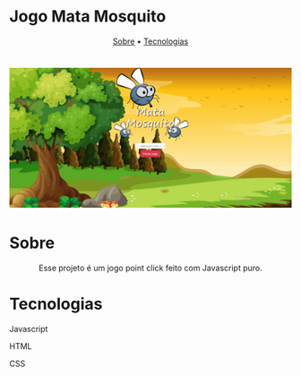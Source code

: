 # Jogo Mata Mosquito

<p align="center">
  <a href="#sobre">Sobre</a> •
  <a href="#tecnologias">Tecnologias</a>
  
</p>

<h1 align="center">
  <img alt="Readme" title="Readme" src="./github/Jogo_Mata_Mosquito.gif"/>
</h1>

# Sobre
<p align="center">Esse projeto é um jogo point click feito com Javascript puro.</p>

# Tecnologias
<p>Javascript</p>
<p>HTML</p>
<p>CSS</p>